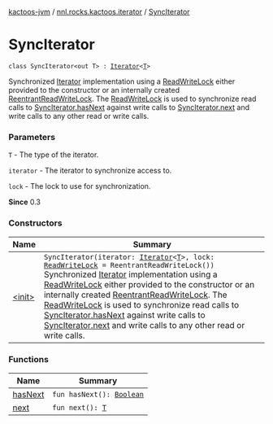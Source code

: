[kactoos-jvm](../../index.md) / [nnl.rocks.kactoos.iterator](../index.md) / [SyncIterator](./index.md)

# SyncIterator

`class SyncIterator<out T> : `[`Iterator`](https://kotlinlang.org/api/latest/jvm/stdlib/kotlin.collections/-iterator/index.html)`<`[`T`](index.md#T)`>`

Synchronized [Iterator](https://kotlinlang.org/api/latest/jvm/stdlib/kotlin.collections/-iterator/index.html) implementation using a [ReadWriteLock](http://docs.oracle.com/javase/8/docs/api/java/util/concurrent/locks/ReadWriteLock.html)
either provided to the constructor or an internally created
[ReentrantReadWriteLock](http://docs.oracle.com/javase/8/docs/api/java/util/concurrent/locks/ReentrantReadWriteLock.html).
The [ReadWriteLock](http://docs.oracle.com/javase/8/docs/api/java/util/concurrent/locks/ReadWriteLock.html) is used to synchronize read calls to
[SyncIterator.hasNext](has-next.md) against write calls to
[SyncIterator.next](next.md) and write calls to any other read or write
calls.

### Parameters

`T` - The type of the iterator.

`iterator` - The iterator to synchronize access to.

`lock` - The lock to use for synchronization.

**Since**
0.3

### Constructors

| Name | Summary |
|---|---|
| [&lt;init&gt;](-init-.md) | `SyncIterator(iterator: `[`Iterator`](https://kotlinlang.org/api/latest/jvm/stdlib/kotlin.collections/-iterator/index.html)`<`[`T`](index.md#T)`>, lock: `[`ReadWriteLock`](http://docs.oracle.com/javase/8/docs/api/java/util/concurrent/locks/ReadWriteLock.html)` = ReentrantReadWriteLock())`<br>Synchronized [Iterator](https://kotlinlang.org/api/latest/jvm/stdlib/kotlin.collections/-iterator/index.html) implementation using a [ReadWriteLock](http://docs.oracle.com/javase/8/docs/api/java/util/concurrent/locks/ReadWriteLock.html) either provided to the constructor or an internally created [ReentrantReadWriteLock](http://docs.oracle.com/javase/8/docs/api/java/util/concurrent/locks/ReentrantReadWriteLock.html). The [ReadWriteLock](http://docs.oracle.com/javase/8/docs/api/java/util/concurrent/locks/ReadWriteLock.html) is used to synchronize read calls to [SyncIterator.hasNext](has-next.md) against write calls to [SyncIterator.next](next.md) and write calls to any other read or write calls. |

### Functions

| Name | Summary |
|---|---|
| [hasNext](has-next.md) | `fun hasNext(): `[`Boolean`](https://kotlinlang.org/api/latest/jvm/stdlib/kotlin/-boolean/index.html) |
| [next](next.md) | `fun next(): `[`T`](index.md#T) |
